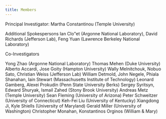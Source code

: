 ```yaml
---
title: Members
---
```



Principal Investigator: Martha Constantinou (Temple University)

Additional Spokespersons Ian  Clo\"et (Argonne National Laboratory), David Richards (Jefferson Lab), Feng Yuan (Lawrence Berkeley National Laboratory)


Co-Investigators

Yong Zhao (Argonne National Laboratory)
Thomas Mehen (Duke University)
Alberto Accardi, Jose Goity (Hampton University)
Wally Melnitchouk, Nobuo Sato, Christian Weiss (Jefferson Lab)
William Detmold, John Negele, Phiala Shanahan, Iain Stewart (Massachusetts Institute of Technology)
Leonard Gamberg, Alexei Prokudin (Penn State University Berks)
Sergey Syritsyn, Edward Shuryak, Ismail Zahed  (Stony Brook University)
Andreas Metz (Temple University)
Sean Fleming (University of Arizona)
Peter Schweitzer (University of Connecticut)
Keh-Fei Liu (University of Kentucky)
Xiangdong Ji, Kyle Shiells (University of Maryland)
Gerald Miller (University of Washington)
Christopher Monahan, Konstantinos Orginos (William & Mary)

